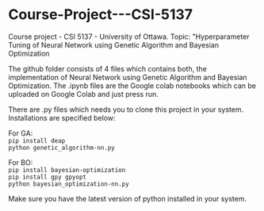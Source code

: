 # Course-Project---CSI-5137
Course project - CSI 5137 - University of Ottawa. Topic: "Hyperparameter Tuning of Neural Network using Genetic Algorithm and Bayesian Optimization

The github folder consists of 4 files which contains both, the implementation of Neural Network using Genetic Algorithm and Bayesian Optimization. The .ipynb files are the Google colab notebooks which can be uploaded on Google Colab and just press run.

There are .py files which needs you to clone this project in your system. Installations are specified below:

For GA:<br/>
`pip install deap` <br/>
`python genetic_algorithm-nn.py` <br/>

For BO:<br/>
`pip install bayesian-optimization`<br/>
`pip install gpy gpyopt`<br/>
`python bayesian_optimization-nn.py`<br/>

Make sure you have the latest version of python installed in your system.

